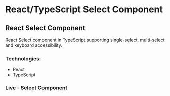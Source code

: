 # React/TypeScript Select Component

## React Select Component
React Select component in TypeScript supporting single-select, multi-select and keyboard accessibility.

### Technologies: 
* React
* TypeScript

### Live - [Select Component]()
